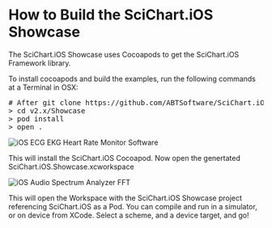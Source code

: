 # How to Build the SciChart.iOS Showcase

The SciChart.iOS Showcase uses Cocoapods to get the SciChart.iOS Framework library. 

To install cocoapods and build the examples, run the following commands at a Terminal in OSX:

<pre>
# After git clone https://github.com/ABTSoftware/SciChart.iOS.Examples.git
> cd v2.x/Showcase
> pod install
> open .
</pre>

![iOS ECG EKG Heart Rate Monitor Software](https://www.scichart.com/wp-content/uploads/2017/06/scichart-medical-scientific-08.png)

This will install the SciChart.iOS Cocoapod. Now open the genertated SciChart.iOS.Showcase.xcworkspace

![iOS Audio Spectrum Analyzer FFT](https://www.scichart.com/wp-content/uploads/2017/06/scichart-medical-scientific-07.png)

This will open the Workspace with the SciChart.iOS Showcase project referencing SciChart.iOS as a Pod. You can compile and run in a simulator, or on device from XCode. Select a scheme, and a device target, and go! 
